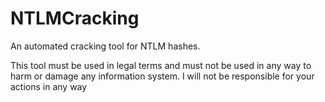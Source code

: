 # NTLMCracking
An automated cracking tool for NTLM hashes.

This tool must be used in legal terms and must not be used in any way to harm or damage any information system. I will not be responsible for your actions in any way
